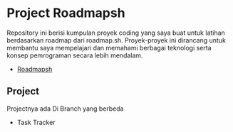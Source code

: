 # Project Roadmapsh

Repository ini berisi kumpulan proyek coding yang saya buat untuk latihan berdasarkan roadmap dari roadmap.sh. Proyek-proyek ini dirancang untuk membantu saya mempelajari dan memahami berbagai teknologi serta konsep pemrograman secara lebih mendalam.

- [Roadmapsh](https://roadmap.sh/)

## Project

Projectnya ada Di Branch yang berbeda

- Task Tracker
